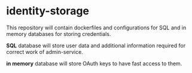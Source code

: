 # identity-storage

This repository will contain dockerfiles and configurations for SQL and in memory databases for storing credentials.

**SQL** database will store user data and additional information required for correct work of admin-service.

**in memory** database will store OAuth keys to have fast access to them.
